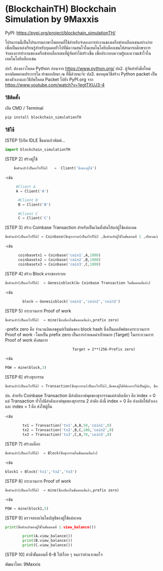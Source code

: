 # (BlockchainTH) Blockchain Simulation by 9Maxxis

PyPI: https://pypi.org/project/blockchain_simulationTH/

โปรแกรมนี้เป็นโปรแกรมภาษาไพทอนที่ใช้สำหรับจำลองการทำงานของเครือข่ายบล็อกเชนอย่างง่ายเพื่อเป็นแหล่งเรียนรู้สำหรับบุคคลทั่วไปที่มีความสนใจในเทคโนโลยีบล็อกเชนให้สามารถศึกษาการจำลองการทำงานของเครือข่ายบล็อกเชนที่ผู้จัดทำได้สร้างขึ้น  เพื่อประกอบความรู้และความเข้าใจในเทคโนโลยีบล็อกเชน 

ปล1. ต้องดาวโหลด Python ก่อนจาก https://www.python.org/
ปล2. ผู้จัดทำยังมือใหม่ หากผิดพลาดประการใด ทำขออภัยมา ณ ที่นี้ด้วยนะจ๊ะ
ปล3. ขอบคุณวิธีสร้าง Python packet เป็นของตัวเองและวิธีอัพโหลด Packet ไปยัง PyPI.org จาก https://www.youtube.com/watch?v=1egtTXUJ3-4

### วิธีติดตั้ง

เปิด CMD / Terminal

```python
pip install blockchain_simulationTH
```

### วิธีใช้

[STEP 1]เปิด IDLE ขึ้นมาแล้วพิมพ์...

```python
import blockchain_simulationTH
```

[STEP 2] สร้างผู้ใช้
```python
    ชื่อตัวแปร(เป็นอะไรก็ได้)   =  Client('ชื่อของผู้ใช้')
```
-เช่น
```python  
     #Client A
     A = Client('A')

      #Client B
      B = Client('B')
    
      #Client C
      C = Client('C')
```

[STEP 3] สร้าง Coinbase Transaction สำหรับเป็นเงินตั้งต้นให้แก่ผู้ใช้แต่ละคน
```python
ชื่อตัวแปร(เป็นอะไรก็ได้) = Coinbase(ชื่อธุรกรรม(เป็นอไรก็ได้) ,ชื่อตัวแปรผู้ใช้ในขั้นตอนที่ 1 ,ปริมาณเงินที่ต้องการ)
```
-เช่น
```python
      coinbasetx1 = Coinbase('coin1',A,1000)
      coinbasetx2 = Coinbase('coin2',B,1000)
      coinbasetx3 = Coinbase('coin3',C,1000)
```

[STEP 4] สร้าง Block แรกของระบบ
```python
ชื่อตัวแปร(เป็นอะไรก็ได้)  = Genesisblock(ชื่อ Coinbase Transaction ในขั้นตอนที่แล้ว)
```
-เช่น
```python
        block = Genesisblock('coin1','coin2','coin3')
```

[STEP 5} กระบวนการ Proof of work
```python
ชื่อตัวแปร(เป็นอะไรก็ได้)  = mine(ชื่อบล็อกในขั้นตอนที่แล้ว,prefix zero)
```
-prefix zero คือ จำนวนบิตเลขศูนย์เริ่มต้นของ block hash ซึ่งเป็นผลลัพธ์ของกระบวนการ Proof of work -โดยเป็น prefix zero เป็นการกำหนดค่าเป้าหมาย (Target) ในกระบวนการ Proof of work ดังสมการ

                                   Target = 2**(256-Prefix zero)   
-เช่น
```python
POW = mine(block,3)
```
[STEP 6] สร้างธุรกรรม
```python
ชื่อตัวแปร(เป็นอะไรก็ได้) = Transaction(ชื่อธุรกรรม(เป็นอะไรก็ได้),ชื่อของผู้ใช้ที่ต้องการให้เป็นผู้ส่ง, ชื่อของผู้ใช้ที่ต้องการให้เป็นผู้รับ,ปริมาณเงินที่ผู้ส่งจะโอนไปยังผู้รับ, ชื่อของธุรกรรมที่อ้างอิงถึง,ลำดับของเอาต์พุตของธุรกรรมที่ผู้ส่งอ้างอิงถึงนั้น) 
```
ปล. สำหรับ Coinbase Transaction มีลำดับเอาต์พุตของธุรกรรมแค่ลำดับเดียว คือ index = 0 แต่ Transaction ทั่วไปมีลำดับเอาต์พุตของธุรกรรม 2 ลำดับ ดังนี้ index = 0 คือ ส่งกลับให้ตัวเอง และ index = 1 คือ ส่งให้ผู้อื่น

-เช่น
```python
        tx1 = Transaction('tx1',A,B,50,'coin1',0)
        tx2 = Transaction('tx2',B,C,100,'coin2',0)
        tx3 = Transaction('tx3',C,A,70,'coin3',0)
```
[STEP 7] สร้างบล็อก
```python
ชื่อตัวแปร(เป็นอะไรก็ได้)  = Block(ชื่อธุรกรรมในขั้นตอนที่แล้ว)
```
-เช่น
```python
block1 = Block('tx1','tx2','tx3')
```
[STEP 8] กระบวนการ Proof of work
```python
ชื่อตัวแปร(เป็นอะไรก็ได้)  = mine(ชื่อบล็อกในขั้นตอนที่แล้ว,prefix zero)
```
-เช่น
```python
POW = mine(block1,5) 
```
[STEP 9] ตรวจสอบเงินในบัญชีของผู้ใช้แต่ละคน
```python
print(ชื่อตัวแปรของผู้ใช้ในขั้นตอนที่ 1.view_balance())
```
```python
        print(A.view_balance())
        print(B.view_balance())
        print(C.view_balance()) 
```
[STEP 10] ทำซ้ำขั้นตอนที่ 6-8 ไปเรื่อย ๆ จนกว่าท่านจะพอใจ

พัฒนาโดย: 9Maxxis